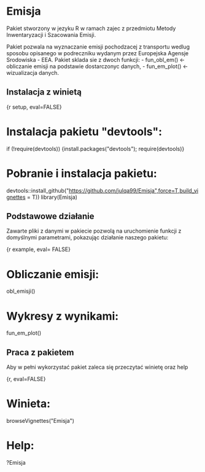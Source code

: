 # Emisja

<!-- badges: start -->
<!-- badges: end -->

Pakiet stworzony w jezyku R w ramach zajec z przedmiotu Metody Inwentaryzacji i Szacowania Emisji.

Pakiet pozwala na wyznaczanie emisji pochodzacej z transportu wedlug sposobu opisanego w podreczniku wydanym przez Europejska Agensje Srodowiska - EEA. Pakiet sklada sie z dwoch funkcji: - fun_obl_em() <- obliczanie emisji na podstawie dostarczonyc danych, - fun_em_plot() <- wizualizacja danych.

## Instalacja z winietą

 {r setup, eval=FALSE}
# Instalacja pakietu "devtools":
if (!require(devtools)) {install.packages("devtools"); require(devtools)}

# Pobranie i instalacja pakietu:
devtools::install_github("https://github.com/julqa99/Emisja",force=T,build_vignettes = T))
library(Emisja)


## Podstawowe działanie

Zawarte pliki z danymi w pakiecie pozwolą na uruchomienie funkcji z domyślnymi parametrami, pokazując działanie naszego pakietu:

 {r example, eval= FALSE}
# Obliczanie emisji:
obl_emisji()
# Wykresy z wynikami:
fun_em_plot()

## Praca z pakietem

Aby w pełni wykorzystać pakiet zaleca się przeczytać winietę oraz help

{r, eval=FALSE}
# Winieta:
browseVignettes("Emisja")
# Help:
?Emisja
